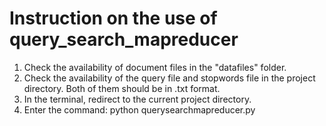 # Instruction on the use of query_search_mapreducer
1. Check the availability of document files in the "datafiles" folder.
2. Check the availability of the query file and stopwords file in the project directory. Both of them should be in .txt format.
3. In the terminal, redirect to the current project directory.
4. Enter the command: python querysearchmapreducer.py